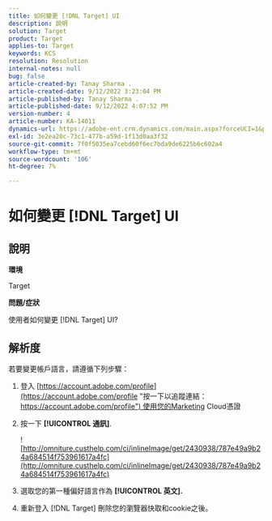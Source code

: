 ```yaml
---
title: 如何變更 [!DNL Target] UI
description: 說明
solution: Target
product: Target
applies-to: Target
keywords: KCS
resolution: Resolution
internal-notes: null
bug: false
article-created-by: Tanay Sharma .
article-created-date: 9/12/2022 3:23:04 PM
article-published-by: Tanay Sharma .
article-published-date: 9/12/2022 4:07:52 PM
version-number: 4
article-number: KA-14011
dynamics-url: https://adobe-ent.crm.dynamics.com/main.aspx?forceUCI=1&pagetype=entityrecord&etn=knowledgearticle&id=85baf5c8-ae32-ed11-9db1-002248086735
exl-id: 3e2ea20c-73c1-477b-a59d-1f13d0aa3f32
source-git-commit: 7f0f5035ea7cebd60f6ec7bda9de6225b6c602a4
workflow-type: tm+mt
source-wordcount: '106'
ht-degree: 7%

---
```


# 如何變更 [!DNL Target] UI

## 說明

<b>環境</b>

Target

<b>問題/症狀</b>

使用者如何變更 [!DNL Target] UI?

## 解析度

若要變更帳戶語言，請遵循下列步驟：

1. 登入 [https://account.adobe.com/profile](https://account.adobe.com/profile "按一下以追蹤連結：https://account.adobe.com/profile") 使用您的Marketing Cloud憑證

1. 按一下 <b>[!UICONTROL 通訊]</b>.

   ![http://omniture.custhelp.com/ci/inlineImage/get/2430938/787e49a9b24a684514f753961617a4fc](http://omniture.custhelp.com/ci/inlineImage/get/2430938/787e49a9b24a684514f753961617a4fc)

1. 選取您的第一種偏好語言作為 <b>[!UICONTROL 英文].</b>

1. 重新登入 [!DNL Target] 刪除您的瀏覽器快取和cookie之後。
